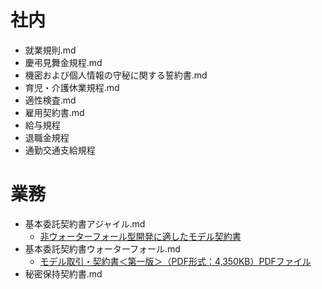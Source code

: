 # 社内
- 就業規則.md
- 慶弔見舞金規程.md
- 機密および個人情報の守秘に関する誓約書.md
- 育児・介護休業規程.md
- 適性検査.md
- 雇用契約書.md
- 給与規程
- 退職金規程
- 通勤交通支給規程

# 業務
- 基本委託契約書アジャイル.md
  - [非ウォーターフォール型開発に適したモデル契約書](https://www.ipa.go.jp/sec/softwareengineering/reports/20120326.html)
- 基本委託契約書ウォーターフォール.md
  - [モデル取引・契約書＜第一版＞（PDF形式：4,350KB）PDFファイル](http://www.meti.go.jp/policy/it_policy/softseibi/index.html#05)
- 秘密保持契約書.md


